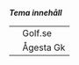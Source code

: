 <b><i>Tema innehåll</i></b>

<table style="width:80%">
   <tr>
      <td align="center">
         <i class="fa fa-external-link"></i>
      </td>
      <td>
         Golf.se
      </td>
   </tr>
      <td align="center">
         <i class="fa fa-external-link"></i>
      </td>
      <td align="left">
         Ågesta Gk
      </td>
   </tr>
</table>
